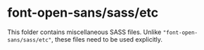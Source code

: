 # font-open-sans/sass/etc

This folder contains miscellaneous SASS files. Unlike `"font-open-sans/sass/etc"`, these files
need to be used explicitly.
